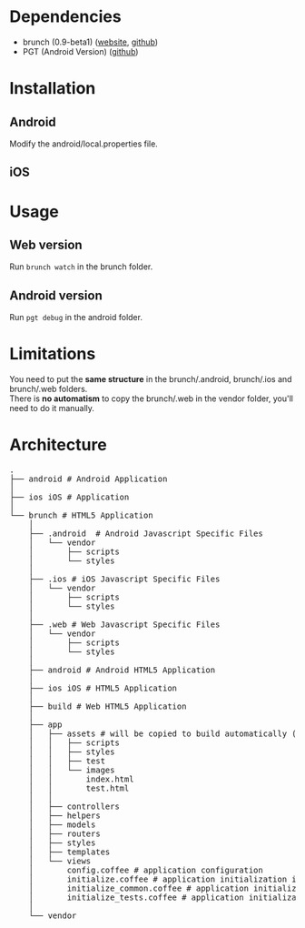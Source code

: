 # Dependencies #

* brunch (0.9-beta1) ([website](http://brunch.io/), [github](https://github.com/brunch/brunch))
* PGT (Android Version) ([github](https://github.com/SuperSkunk/PGT/]))

# Installation #

## Android ##
Modify the android/local.properties file.

## iOS ##

# Usage #

## Web version ##
Run <code>brunch watch</code> in the brunch folder.<br>

## Android version ##
Run <code>pgt debug</code> in the android folder.<br>

# Limitations #

You need to put the <strong>same structure</strong> in the brunch/.android, brunch/.ios and brunch/.web folders.<br>
There is <strong>no automatism</strong> to copy the brunch/.web in the vendor folder, you'll need to do it manually.

# Architecture #

<pre>
.
├── android # Android Application
│
├── ios iOS # Application
│
└── brunch # HTML5 Application
    │
    ├── .android  # Android Javascript Specific Files
    │   └── vendor
    │       ├── scripts
    │       └── styles
    │
    ├── .ios # iOS Javascript Specific Files
    │   └── vendor
    │       ├── scripts
    │       └── styles
    │
    ├── .web # Web Javascript Specific Files
    │   └── vendor
    │       ├── scripts
    │       └── styles
    │
    ├── android # Android HTML5 Application
    │
    ├── ios iOS # HTML5 Application
    │
    ├── build # Web HTML5 Application
    │
    ├── app
    │   ├── assets # will be copied to build automatically (see brunch AssetsPlugin)
    │   │   ├── scripts
    │   │   ├── styles
    │   │   ├── test
    │   │   └── images
    │   │       index.html
    │   │       test.html
    │   │
    │   ├── controllers
    │   ├── helpers
    │   ├── models
    │   ├── routers
    │   ├── styles
    │   ├── templates
    │   └── views
    │       config.coffee # application configuration
    │       initialize.coffee # application initialization in development environment
    │       initialize_common.coffee # application initialization
    │       initialize_tests.coffee # application initialization in test environment
    │
    └── vendor
</pre>